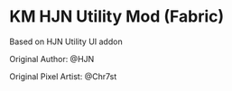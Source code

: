 # KM HJN Utility Mod (Fabric)

Based on HJN Utility UI addon

Original Author: @HJN

Original Pixel Artist: @Chr7st